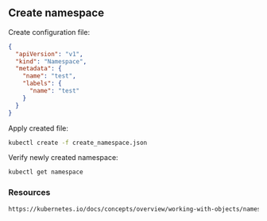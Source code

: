 ## Create namespace
Create configuration file:
```json
{
  "apiVersion": "v1",
  "kind": "Namespace",
  "metadata": {
    "name": "test",
    "labels": {
      "name": "test"
    }
  }
}
```
Apply created file:
```bash
kubectl create -f create_namespace.json 
```
Verify newly created namespace:
```bash
kubectl get namespace
```
### Resources
```html
https://kubernetes.io/docs/concepts/overview/working-with-objects/namespaces/#working-with-namespaces
```
